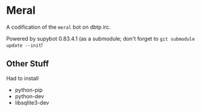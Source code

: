 # Meral

A codification of the `meral` bot on dbtp irc.

Powered by supybot 0.83.4.1 (as a submodule; don't forget to `git submodule update --init`!

## Other Stuff

Had to install

* python-pip
* python-dev
* libsqlite3-dev
